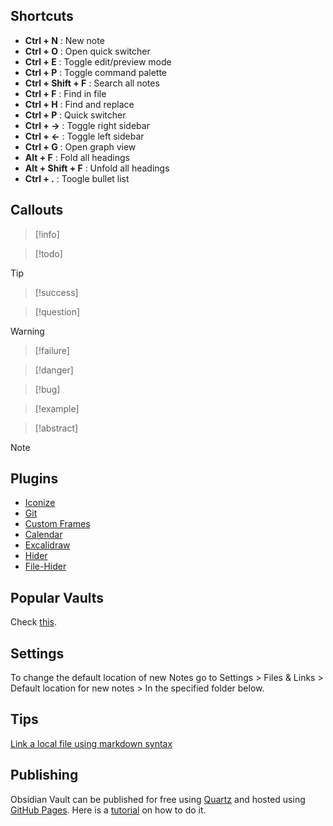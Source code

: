 ## Shortcuts

- **Ctrl + N** : New note
- **Ctrl + O** : Open quick switcher
- **Ctrl + E** : Toggle edit/preview mode
- **Ctrl + P** : Toggle command palette
- **Ctrl + Shift + F** : Search all notes
- **Ctrl + F** : Find in file
- **Ctrl + H** : Find and replace
- **Ctrl + P** : Quick switcher
- **Ctrl + ->** : Toggle right sidebar
- **Ctrl + <-** : Toggle left sidebar
- **Ctrl + G** :  Open graph view
- **Alt + F** : Fold all headings
- **Alt + Shift + F** : Unfold all headings
- **Ctrl + .** : Toogle bullet list

## Callouts

> [!info]  

> [!todo]

> [!tip]

> [!success]

> [!question]

> [!warning]

> [!failure]

> [!danger]

> [!bug]

> [!example]

> [!abstract]

> [!note]


## Plugins
- [Iconize](obsidian://show-plugin?id=obsidian-icon-folder)
- [Git](obsidian://show-plugin?id=obsidian-git)
- [Custom Frames](obsidian://show-plugin?id=obsidian-custom-frames)
- [Calendar](obsidian://show-plugin?id=calendar)
- [Excalidraw]()
- [Hider](obsidian://show-plugin?id=obsidian-hider)
- [File-Hider](obsidian://show-plugin?id=OA-file-hider)

## Popular Vaults
Check [this](https://www.reddit.com/r/ObsidianMD/comments/wxrtup/comment/ilu9oj3/?utm_source=share&utm_medium=web3x&utm_name=web3xcss&utm_term=1&utm_content=share_button).

## Settings
To change the default location of new Notes go to Settings > Files & Links > Default location for new notes > In the specified folder below.

## Tips

[Link a local file using markdown syntax](file:///C:/Users/user/My%20File.pdf)
## Publishing
Obsidian Vault can be published for free using [Quartz](https://quartz.jzhao.xyz/) and hosted using [GitHub Pages](https://docs.github.com/en/pages). Here is a [tutorial]([https://youtu.be/6s6DT1yN4dw](https://youtu.be/6s6DT1yN4dw)) on how to do it.
